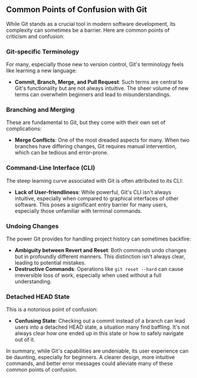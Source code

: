 ## Common Points of Confusion with Git

While Git stands as a crucial tool in modern software development, its complexity can sometimes be a barrier. Here are common points of criticism and confusion:

### Git-specific Terminology

For many, especially those new to version control, Git's terminology feels like learning a new language:

- **Commit, Branch, Merge, and Pull Request**: Such terms are central to Git's functionality but are not always intuitive. The sheer volume of new terms can overwhelm beginners and lead to misunderstandings.

### Branching and Merging

These are fundamental to Git, but they come with their own set of complications:

- **Merge Conflicts**: One of the most dreaded aspects for many. When two branches have differing changes, Git requires manual intervention, which can be tedious and error-prone.
  
### Command-Line Interface (CLI)

The steep learning curve associated with Git is often attributed to its CLI:

- **Lack of User-friendliness**: While powerful, Git's CLI isn't always intuitive, especially when compared to graphical interfaces of other software. This poses a significant entry barrier for many users, especially those unfamiliar with terminal commands.

### Undoing Changes

The power Git provides for handling project history can sometimes backfire:

- **Ambiguity between Revert and Reset**: Both commands undo changes but in profoundly different manners. This distinction isn't always clear, leading to potential mistakes.
- **Destructive Commands**: Operations like `git reset --hard` can cause irreversible loss of work, especially when used without a full understanding.

### Detached HEAD State

This is a notorious point of confusion:

- **Confusing State**: Checking out a commit instead of a branch can lead users into a detached HEAD state, a situation many find baffling. It's not always clear how one ended up in this state or how to safely navigate out of it.

In summary, while Git's capabilities are undeniable, its user experience can be daunting, especially for beginners. A clearer design, more intuitive commands, and better error messages could alleviate many of these common points of confusion.
